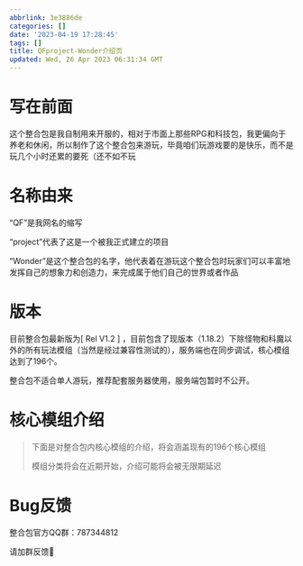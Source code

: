 ```yaml
---
abbrlink: 3e3886de
categories: []
date: '2023-04-19 17:28:45'
tags: []
title: QFproject-Wonder介绍页
updated: Wed, 26 Apr 2023 06:31:34 GMT
---
```

# 写在前面

这个整合包是我自制用来开服的，相对于市面上那些RPG和科技包，我更偏向于养老和休闲，所以制作了这个整合包来游玩，毕竟咱们玩游戏要的是快乐，而不是玩几个小时还累的要死（还不如不玩

# 名称由来

“QF”是我网名的缩写

“project”代表了这是一个被我正式建立的项目

“Wonder”是这个整合包的名字，他代表着在游玩这个整合包时玩家们可以丰富地发挥自己的想象力和创造力，来完成属于他们自己的世界或者作品

# 版本

目前整合包最新版为[ Rel V1.2 ] ，目前包含了现版本（1.18.2）下除怪物和科魔以外的所有玩法模组（当然是经过兼容性测试的），服务端也在同步调试，核心模组达到了196个。

整合包不适合单人游玩，推荐配套服务器使用，服务端包暂时不公开。

# 核心模组介绍

> 下面是对整合包内核心模组的介绍，将会涵盖现有的196个核心模组
>
> 模组分类将会在近期开始，介绍可能将会被无限期延迟

# Bug反馈

整合包官方QQ群：787344812

请加群反馈🤗
